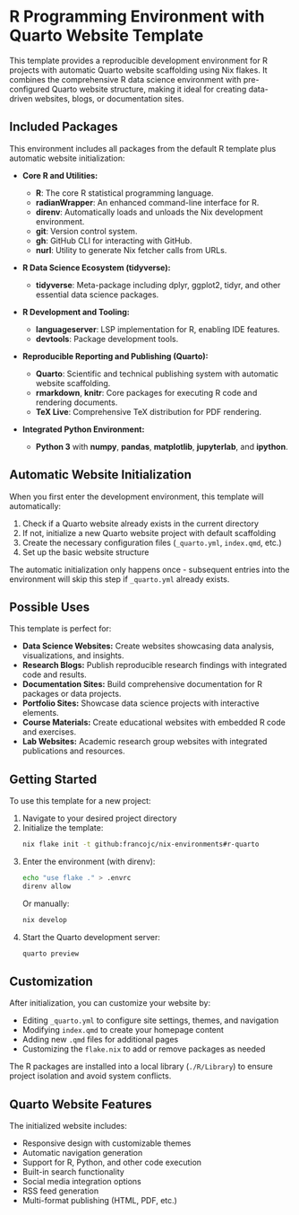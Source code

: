 # R Programming Environment with Quarto Website Template

This template provides a reproducible development environment for R projects with automatic Quarto website scaffolding using Nix flakes. It combines the comprehensive R data science environment with pre-configured Quarto website structure, making it ideal for creating data-driven websites, blogs, or documentation sites.

## Included Packages

This environment includes all packages from the default R template plus automatic website initialization:

- **Core R and Utilities:**
  - **R**: The core R statistical programming language.
  - **radianWrapper**: An enhanced command-line interface for R.
  - **direnv**: Automatically loads and unloads the Nix development environment.
  - **git**: Version control system.
  - **gh**: GitHub CLI for interacting with GitHub.
  - **nurl**: Utility to generate Nix fetcher calls from URLs.

- **R Data Science Ecosystem (tidyverse):**
  - **tidyverse**: Meta-package including dplyr, ggplot2, tidyr, and other essential data science packages.

- **R Development and Tooling:**
  - **languageserver**: LSP implementation for R, enabling IDE features.
  - **devtools**: Package development tools.

- **Reproducible Reporting and Publishing (Quarto):**
  - **Quarto**: Scientific and technical publishing system with automatic website scaffolding.
  - **rmarkdown**, **knitr**: Core packages for executing R code and rendering documents.
  - **TeX Live**: Comprehensive TeX distribution for PDF rendering.

- **Integrated Python Environment:**
  - **Python 3** with **numpy**, **pandas**, **matplotlib**, **jupyterlab**, and **ipython**.

## Automatic Website Initialization

When you first enter the development environment, this template will automatically:

1. Check if a Quarto website already exists in the current directory
2. If not, initialize a new Quarto website project with default scaffolding
3. Create the necessary configuration files (`_quarto.yml`, `index.qmd`, etc.)
4. Set up the basic website structure

The automatic initialization only happens once - subsequent entries into the environment will skip this step if `_quarto.yml` already exists.

## Possible Uses

This template is perfect for:

- **Data Science Websites:** Create websites showcasing data analysis, visualizations, and insights.
- **Research Blogs:** Publish reproducible research findings with integrated code and results.
- **Documentation Sites:** Build comprehensive documentation for R packages or data projects.
- **Portfolio Sites:** Showcase data science projects with interactive elements.
- **Course Materials:** Create educational websites with embedded R code and exercises.
- **Lab Websites:** Academic research group websites with integrated publications and resources.

## Getting Started

To use this template for a new project:

1. Navigate to your desired project directory
2. Initialize the template:
   ```bash
   nix flake init -t github:francojc/nix-environments#r-quarto
   ```
3. Enter the environment (with direnv):
   ```bash
   echo "use flake ." > .envrc
   direnv allow
   ```
   Or manually:
   ```bash
   nix develop
   ```
4. Start the Quarto development server:
   ```bash
   quarto preview
   ```

## Customization

After initialization, you can customize your website by:

- Editing `_quarto.yml` to configure site settings, themes, and navigation
- Modifying `index.qmd` to create your homepage content
- Adding new `.qmd` files for additional pages
- Customizing the `flake.nix` to add or remove packages as needed

The R packages are installed into a local library (`./R/Library`) to ensure project isolation and avoid system conflicts.

## Quarto Website Features

The initialized website includes:

- Responsive design with customizable themes
- Automatic navigation generation
- Support for R, Python, and other code execution
- Built-in search functionality
- Social media integration options
- RSS feed generation
- Multi-format publishing (HTML, PDF, etc.)